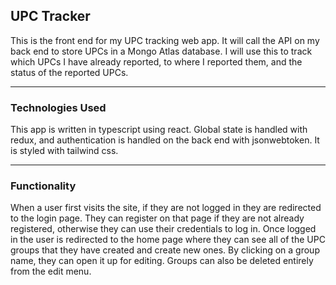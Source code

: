 ## UPC Tracker

This is the front end for my UPC tracking web app. It will call the API on my back end to store UPCs in a Mongo Atlas database.
I will use this to track which UPCs I have already reported, to where I reported them, and the status of the reported UPCs.

---

### Technologies Used

This app is written in typescript using react. Global state is handled with redux, and authentication is handled on the back end with jsonwebtoken. It is styled with tailwind css.

---

### Functionality

When a user first visits the site, if they are not logged in they are redirected to the login page. They can register on that page if they are not already registered, otherwise they can use their credentials to log in. Once logged in the user is redirected to the home page where they can see all of the UPC groups that they have created and create new ones. By clicking on a group name, they can open it up for editing. Groups can also be deleted entirely from the edit menu.

